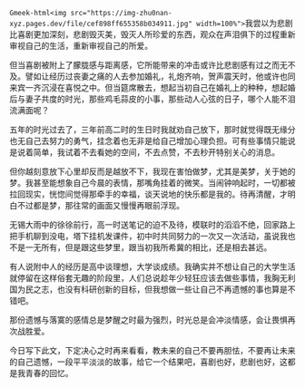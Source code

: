 `Gmeek-html<img src="https://img-zhu0nan-xyz.pages.dev/file/cef898ff655358b034911.jpg" width=100%">`
​​我尝以为悲剧比喜剧更加深刻，悲剧毁灭美，毁灭人所珍爱的东西，观众在声泪俱下的过程重新审视自己的生活，重新审视自己的所爱。

但当喜剧被附上了朦胧感与距离感，它所能带来的冲击或许比悲剧感有过之而无不及。譬如让经历过丧妻之痛的人去参加婚礼，礼炮齐响，贺声震天时，他或许也同来宾一齐沉浸在喜悦之中。但当筵席散去，想起当初自己在婚礼上的种种，想起婚后与妻子共度的时光，那些鸡毛蒜皮的小事，那些动人心弦的日子，哪个人能不泪流满面呢？

五年的时光过去了，三年前高二时的生日时我就劝自己放下，那时就觉得既无缘分也无自己去努力的勇气，挂念着也无非是给自己增加心理负担。可有些事情只能说是说着简单，我试着不去看她的空间，不去点赞，不去秒开特别关心的消息。

但你越刻意放下心里却反而是越放不下，我现在害怕做梦，尤其是美梦，关于她的梦。我甚至能想象自己今晨的表情，那嘴角挂着的微笑。当闹钟响起时，一切都被拉回现实，恍惚间觉得那牵手的幸福，谈天说地的快乐都是我的。待再清醒，才明白不过都是梦，那往常的画面又慢慢再眼前浮现。

无锡大雨中的徐徐前行，高一时送笔记的迫不及待，模联时的滔滔不绝，回家路上把手机聊到没电，塔下挂机发课件，初中时共同努力的一次又一次活动，虽说我也不是一无所有，但是跟这些梦里，跟当初我所希冀的相比，还是相去甚远。

有人说附中人的经历是高中谈理想，大学谈成绩。我确实并不想让自己的大学生活就停留在这样俗套无趣的阶段里，人们总说趁年少轻狂应该去做些事情，我胸无利国为民之志，也没有科研创新的目标，但我想做一些让自己不再遗憾的事也算是不错吧。

那份遗憾与落寞的感情总是梦醒之时最为强烈，时光总是会冲淡情感，会让畏惧再次战胜爱。

今日写下此文，下定决心之时再来看看，教未来的自己不要再胆怯，不要再让未来的自己遗憾，一段平平淡淡的故事，给它一个结果吧，喜剧也好，悲剧也好，这都是我青春的回忆。​​​​
<!-- ##{"timestamp":1619020800}## -->